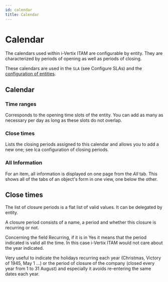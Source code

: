 ```yaml
---
id: calendar
title: Calendar
---
```


# Calendar

The calendars used within i-Vertix ITAM are configurable by entity. They are
characterized by periods of opening as well as periods of closing.

These calendars are used in the `SLA`
(see Configure SLAs) and the
[configuration of entities](/asset-management/modules/administration/entities).

## Calendar

### Time ranges

Corresponds to the opening time slots of the entity. You can add as many
as necessary per day as long as these slots do not overlap.

### Close times

Lists the closing periods assigned to this calendar and allows you to
add a new one; see lca configuration of closing periods.

### All Information

For an item, all information is displayed on one page from the *All*
tab. This shows all of the tabs of an object's form in one view, one
below the other.

## Close times 

The list of closure periods is a flat list of valid values. It can be
delegated by entity.

A closure period consists of a name, a period and whether this closure
is recurring or not.

Concerning the field Recurring, if it is in Yes it means that the period
indicated is valid all the time. In this case i-Vertix ITAM would not care about
the year indicated.

Very useful to indicate the holidays recurring each year (Christmas,
Victory of 1945, May 1 ...) or the period of closure of the company
(closed every year from 1 to 31 August) and especially it avoids
re-entering the same dates each year.
